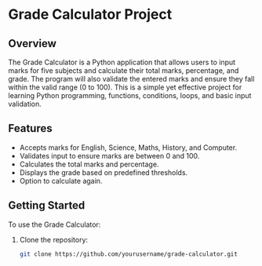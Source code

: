 # Grade Calculator Project

## Overview
The Grade Calculator is a Python application that allows users to input marks for five subjects and calculate their total marks, percentage, and grade. The program will also validate the entered marks and ensure they fall within the valid range (0 to 100). This is a simple yet effective project for learning Python programming, functions, conditions, loops, and basic input validation.

## Features
- Accepts marks for English, Science, Maths, History, and Computer.
- Validates input to ensure marks are between 0 and 100.
- Calculates the total marks and percentage.
- Displays the grade based on predefined thresholds.
- Option to calculate again.

## Getting Started
To use the Grade Calculator:

1. Clone the repository:
   ```bash
   git clone https://github.com/yourusername/grade-calculator.git
